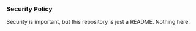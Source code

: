 <h3 align="left">Security Policy</h3>

<p align="left" title="La seguridad es importante, pero este repositorio es solo un README. No hay nada por aquí.">
Security is important, but this repository is just a README. Nothing here.
</p>

<!-- Hidden Comment: 
  Thank you for taking the time to thoroughly explore this project. Your attention to detail in reviewing all files and configurations, is greatly appreciated. Ensuring a secure and reliable environment is a shared responsibility, and all efforts play a role in achieving that goal.
-->

